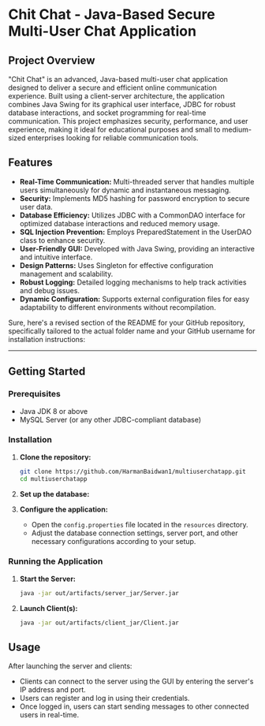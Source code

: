 # Chit Chat - Java-Based Secure Multi-User Chat Application

## Project Overview
"Chit Chat" is an advanced, Java-based multi-user chat application designed to deliver a secure and efficient online communication experience. Built using a client-server architecture, the application combines Java Swing for its graphical user interface, JDBC for robust database interactions, and socket programming for real-time communication. This project emphasizes security, performance, and user experience, making it ideal for educational purposes and small to medium-sized enterprises looking for reliable communication tools.

## Features
- **Real-Time Communication:** Multi-threaded server that handles multiple users simultaneously for dynamic and instantaneous messaging.
- **Security:** Implements MD5 hashing for password encryption to secure user data.
- **Database Efficiency:** Utilizes JDBC with a CommonDAO interface for optimized database interactions and reduced memory usage.
- **SQL Injection Prevention:** Employs PreparedStatement in the UserDAO class to enhance security.
- **User-Friendly GUI:** Developed with Java Swing, providing an interactive and intuitive interface.
- **Design Patterns:** Uses Singleton for effective configuration management and scalability.
- **Robust Logging:** Detailed logging mechanisms to help track activities and debug issues.
- **Dynamic Configuration:** Supports external configuration files for easy adaptability to different environments without recompilation.


Sure, here's a revised section of the README for your GitHub repository, specifically tailored to the actual folder name and your GitHub username for installation instructions:

---

## Getting Started

### Prerequisites
- Java JDK 8 or above
- MySQL Server (or any other JDBC-compliant database)

### Installation
1. **Clone the repository:**
   ```bash
   git clone https://github.com/HarmanBaidwan1/multiuserchatapp.git
   cd multiuserchatapp
   ```

2. **Set up the database:**
  

3. **Configure the application:**
   - Open the `config.properties` file located in the `resources` directory.
   - Adjust the database connection settings, server port, and other necessary configurations according to your setup.

### Running the Application
1. **Start the Server:**
   ```bash
   java -jar out/artifacts/server_jar/Server.jar
   ```

2. **Launch Client(s):**
   ```bash
   java -jar out/artifacts/client_jar/Client.jar
   ```

## Usage
After launching the server and clients:
- Clients can connect to the server using the GUI by entering the server's IP address and port.
- Users can register and log in using their credentials.
- Once logged in, users can start sending messages to other connected users in real-time.

